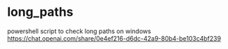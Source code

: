 # long_paths
powershell script to check long paths on windows
https://chat.openai.com/share/0e4ef216-d6dc-42a9-80b4-be103c4bf239

